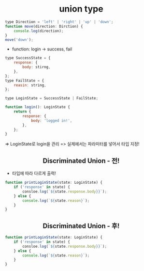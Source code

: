 <h1 align="center">
union type
</h1>

```jsx
type Direction = 'left' | 'right' | 'up' | 'down';
function move(direction: Dirction) {
	console.log(direction);
}
move('down');
```

- function: login -> success, fail

```jsx
type SuccessState = {
	response: {
		body: stirng,
	},
};
type FailState = {
	reasin: string,
};

type LoginState = SuccessState | FailState;

function login(): LoginState {
	return {
		response: {
			body: 'logged in!',
		},
	};
}
```

=> LoginState로 login을 관리
=> 실제에서는 파라미터를 넣어서 타입 지정!

<h2 align="center">
 Discriminated Union - 전!
 </h2>

- 타입에 따라 다르게 출력!

```jsx
function printLoginState(state: LoginState) {
	if ('response' in state) {
		consloe.log(`${state.response.body}}`);
	} else {
		console.log(`${state.reason}`);
	}
}
```

<h2 align="center">
 Discriminated Union - 후!
 </h2>

```jsx
function printLoginState(state: LoginState) {
	if ('response' in state) {
		consloe.log(`${state.response.body}}`);
	} else {
		console.log(`${state.reason}`);
	}
}
```
